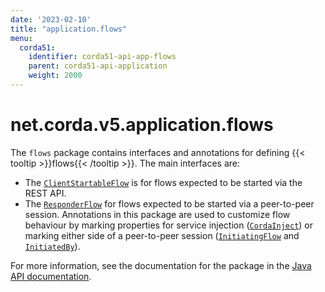 ```yaml
---
date: '2023-02-10'
title: "application.flows"
menu:
  corda51:
    identifier: corda51-api-app-flows
    parent: corda51-api-application
    weight: 2000
---
```

# net.corda.v5.application.flows
The `flows` package contains interfaces and annotations for defining {{< tooltip >}}flows{{< /tooltip >}}. The main interfaces are:

* The <a href="/en/api-ref/corda/{{<version-num>}}/net/corda/v5/application/flows/ClientStartableFlow.html" target="_blank">`ClientStartableFlow`</a> is for flows expected to be started via the REST API.
* The  <a href="/en/api-ref/corda/{{<version-num>}}/net/corda/v5/application/flows/ResponderFlow.html" target="_blank">`ResponderFlow`</a> for flows expected to be started via a peer-to-peer session. Annotations in this package are used to customize flow behaviour by marking properties for service injection (<a href="/en/api-ref/corda/{{<version-num>}}/net/corda/v5/application/flows/CordaInject.html" target="_blank">`CordaInject`</a>) or marking either side of a peer-to-peer session (<a href="/en/api-ref/corda/{{<version-num>}}/net/corda/v5/application/flows/InitiatingFlow.html" target="_blank">`InitiatingFlow`</a> and <a href="/en/api-ref/corda/{{<version-num>}}/net/corda/v5/application/flows/InitiatedBy.html" target="_blank">`InitiatedBy`</a>).

For more information, see the documentation for the package in the <a href="/en/api-ref/corda/{{<version-num>}}/net/corda/v5/application/flows/package-summary.html" target=" blank">Java API documentation</a>.
